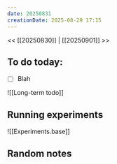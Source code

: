 ```yaml
---
date: 20250831
creationDate: 2025-08-29 17:15
---
```


<< [[20250830]] | [[20250901]] >>

## To do today:

- [ ] Blah

![[Long-term todo]]

## Running experiments

![[Experiments.base]]
## Random notes

